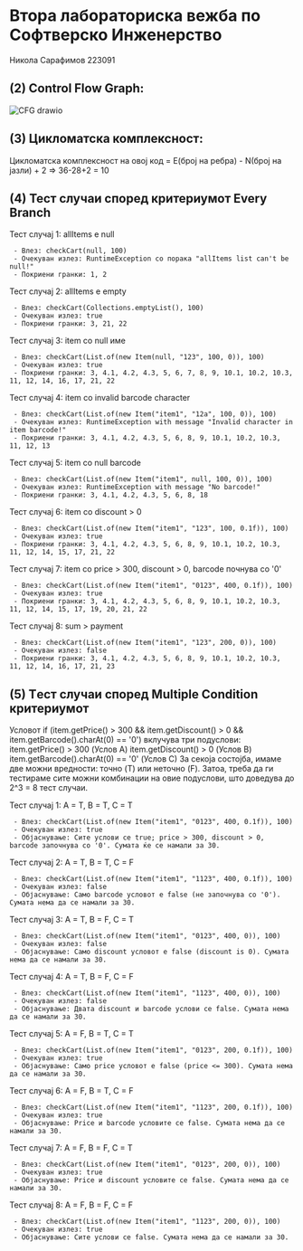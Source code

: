 # Втора лабораториска вежба по Софтверско Инженерство

Никола Сарафимов 223091

## (2) Control Flow Graph:

![CFG drawio](https://github.com/nikolasarafimov/SI_2024_lab2_223091/assets/134642898/1b1d0057-5eda-48d6-aa4a-61d6c26860ce)

## (3) Цикломатска комплексност:
Цикломатска комплексност на овој код = Е(број на ребра) - N(број на јазли) + 2 => 36-28+2 = 10

## (4) Тест случаи според критериумот Every Branch
Тест случај 1: allItems е null

     - Влез: checkCart(null, 100)
     - Очекуван излез: RuntimeException со порака "allItems list can't be null!"
     - Покриени гранки: 1, 2

Тест случај 2: allItems е empty

     - Влез: checkCart(Collections.emptyList(), 100)
     - Очекуван излез: true
     - Покриени гранки: 3, 21, 22

Тест случај 3: item со null име

     - Влез: checkCart(List.of(new Item(null, "123", 100, 0)), 100)
     - Очекуван излез: true
     - Покриени гранки: 3, 4.1, 4.2, 4.3, 5, 6, 7, 8, 9, 10.1, 10.2, 10.3, 11, 12, 14, 16, 17, 21, 22

Тест случај 4: item со invalid barcode character

     - Влез: checkCart(List.of(new Item("item1", "12a", 100, 0)), 100)
     - Очекуван излез: RuntimeException with message "Invalid character in item barcode!"
     - Покриени гранки: 3, 4.1, 4.2, 4.3, 5, 6, 8, 9, 10.1, 10.2, 10.3, 11, 12, 13

Тест случај 5: item со null barcode

     - Влез: checkCart(List.of(new Item("item1", null, 100, 0)), 100)
     - Очекуван излез: RuntimeException with message "No barcode!"
     - Покриени гранки: 3, 4.1, 4.2, 4.3, 5, 6, 8, 18

Тест случај 6: item со discount > 0

     - Влез: checkCart(List.of(new Item("item1", "123", 100, 0.1f)), 100)
     - Очекуван излез: true
     - Покриени гранки: 3, 4.1, 4.2, 4.3, 5, 6, 8, 9, 10.1, 10.2, 10.3, 11, 12, 14, 15, 17, 21, 22

Тест случај 7:  item со price > 300, discount > 0, barcode почнува со '0'

     - Влез: checkCart(List.of(new Item("item1", "0123", 400, 0.1f)), 100)
     - Очекуван излез: true
     - Покриени гранки: 3, 4.1, 4.2, 4.3, 5, 6, 8, 9, 10.1, 10.2, 10.3, 11, 12, 14, 15, 17, 19, 20, 21, 22

Тест случај 8: sum > payment

     - Влез: checkCart(List.of(new Item("item1", "123", 200, 0)), 100)
     - Очекуван излез: false
     - Покриени гранки: 3, 4.1, 4.2, 4.3, 5, 6, 8, 9, 10.1, 10.2, 10.3, 11, 12, 14, 16, 17, 21, 23

## (5) Tест случаи според Multiple Condition критериумот
Условот if (item.getPrice() > 300 && item.getDiscount() > 0 && item.getBarcode().charAt(0) == '0') вклучува три подуслови:
     item.getPrice() > 300 (Услов A)
     item.getDiscount() > 0 (Услов B)
     item.getBarcode().charAt(0) == '0' (Услов C)
За секоја состојба, имаме две можни вредности: точно (T) или неточно (F). Затоа, треба да ги тестираме сите можни комбинации на овие подуслови, што доведува до 2^3 = 8 тест случаи.

Тест случај 1: A = T, B = T, C = T

     - Влез: checkCart(List.of(new Item("item1", "0123", 400, 0.1f)), 100)
     - Очекуван излез: true
     - Објаснување: Сите услови се true; price > 300, discount > 0, barcode започнува со '0'. Сумата ќе се намали за 30.

Тест случај 2: A = T, B = T, C = F

     - Влез: checkCart(List.of(new Item("item1", "1123", 400, 0.1f)), 100)
     - Очекуван излез: false
     - Објаснување: Само barcode условот е false (не започнува со '0'). Сумата нема да се намали за 30.

Тест случај 3: A = T, B = F, C = T

     - Влез: checkCart(List.of(new Item("item1", "0123", 400, 0)), 100)
     - Очекуван излез: false
     - Објаснување: Само discount условот е false (discount is 0). Сумата нема да се намали за 30.

Тест случај 4: A = T, B = F, C = F

     - Влез: checkCart(List.of(new Item("item1", "1123", 400, 0)), 100)
     - Очекуван излез: false
     - Објаснување: Двата discount и barcode услови се false. Сумата нема да се намали за 30.

Тест случај 5: A = F, B = T, C = T

     - Влез: checkCart(List.of(new Item("item1", "0123", 200, 0.1f)), 100)
     - Очекуван излез: true
     - Објаснување: Само price условот е false (price <= 300). Сумата нема да се намали за 30.

Тест случај 6: A = F, B = T, C = F

     - Влез: checkCart(List.of(new Item("item1", "1123", 200, 0.1f)), 100)
     - Очекуван излез: true
     - Објаснување: Price и barcode условите се false. Сумата нема да се намали за 30.

Тест случај 7: A = F, B = F, C = T

     - Влез: checkCart(List.of(new Item("item1", "0123", 200, 0)), 100)
     - Очекуван излез: true
     - Објаснување: Price и discount условите се false. Сумата нема да се намали за 30.

Тест случај 8: A = F, B = F, C = F

     - Влез: checkCart(List.of(new Item("item1", "1123", 200, 0)), 100)
     - Очекуван излез: true
     - Објаснување: Сите услови се false. Сумата нема да се намали за 30.
